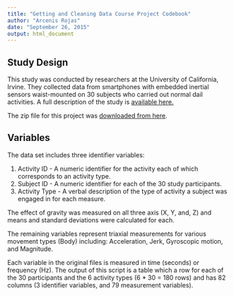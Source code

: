 ```yaml
---
title: "Getting and Cleaning Data Course Project Codebook"
author: "Arcenis Rojas"
date: "September 26, 2015"
output: html_document
---
```


## Study Design
This study was conducted by researchers at the University of California, Irvine. They collected data from smartphones with embedded inertial sensors waist-mounted on 30 subjects who carried out normal dail activities. A full description of the study is [available here.](http://archive.ics.uci.edu/ml/datasets/Human+Activity+Recognition+Using+Smartphones#)

The zip file for this project was [downloaded from here](https://d396qusza40orc.cloudfront.net/getdata%2Fprojectfiles%2FUCI%20HAR%20Dataset.zip).


## Variables
The data set includes three identifier variables:   
1. Activity ID - A numeric identifier for the activity each of which corresponds to an activity type.   
2. Subject ID - A numeric identifier for each of the 30 study participants.   
3. Activity Type - A verbal description of the type of activity a subject was engaged in for each measure.

The effect of gravity was measured on all three axis (X, Y, and, Z) and means and standard deviations were calculated for each.

The remaining variables represent triaxial measurements for various movement types (Body) including: Acceleration, Jerk, Gyroscopic motion, and Magnitude.

Each variable in the original files is measured in time (seconds) or frequency (Hz). The output of this script is a table which a row for each of the 30 participants and the 6 activity types (6 * 30 = 180 rows) and has 82 columns (3 identifier variables, and 79 measurement variables).